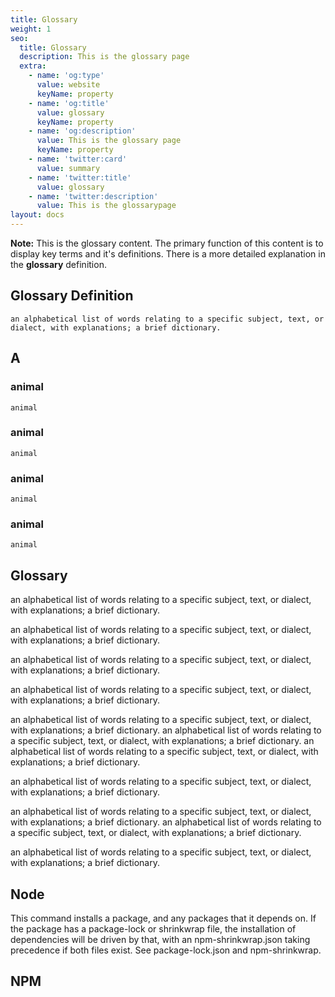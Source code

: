 ```yaml
---
title: Glossary
weight: 1
seo:
  title: Glossary
  description: This is the glossary page
  extra:
    - name: 'og:type'
      value: website
      keyName: property
    - name: 'og:title'
      value: glossary
      keyName: property
    - name: 'og:description'
      value: This is the glossary page
      keyName: property
    - name: 'twitter:card'
      value: summary
    - name: 'twitter:title'
      value: glossary
    - name: 'twitter:description'
      value: This is the glossarypage
layout: docs
---
```


<div class="note">
  <strong>Note:</strong> This is the glossary content. The primary function of this content is to display key terms and it's definitions. There is a more detailed explanation in the <strong>glossary</strong> definition.
</div>

## Glossary Definition

    an alphabetical list of words relating to a specific subject, text, or dialect, with explanations; a brief dictionary.

## A
  ### animal
    animal
  ### animal
    animal
  ### animal
    animal
  ### animal
    animal


## Glossary

an alphabetical list of words relating to a specific subject, text, or dialect, with explanations; a brief dictionary.

an alphabetical list of words relating to a specific subject, text, or dialect, with explanations; a brief dictionary.


an alphabetical list of words relating to a specific subject, text, or dialect, with explanations; a brief dictionary.




an alphabetical list of words relating to a specific subject, text, or dialect, with explanations; a brief dictionary.


an alphabetical list of words relating to a specific subject, text, or dialect, with explanations; a brief dictionary.
an alphabetical list of words relating to a specific subject, text, or dialect, with explanations; a brief dictionary.
an alphabetical list of words relating to a specific subject, text, or dialect, with explanations; a brief dictionary.

an alphabetical list of words relating to a specific subject, text, or dialect, with explanations; a brief dictionary.


an alphabetical list of words relating to a specific subject, text, or dialect, with explanations; a brief dictionary.
an alphabetical list of words relating to a specific subject, text, or dialect, with explanations; a brief dictionary.


an alphabetical list of words relating to a specific subject, text, or dialect, with explanations; a brief dictionary.

## Node

This command installs a package, and any packages that it depends on. If the package has a package-lock or shrinkwrap file, the installation of dependencies will be driven by that, with an npm-shrinkwrap.json taking precedence if both files exist. See package-lock.json and npm-shrinkwrap.


## NPM

